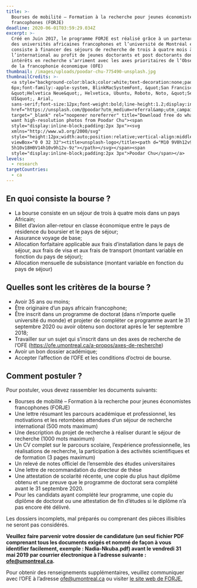 ```yaml
---
title: >-
  Bourses de mobilité – Formation à la recherche pour jeunes économistes
  francophones (FORJE)
deadline: 2020-06-01T03:59:29.034Z
excerpt: >-
  Créé en Juin 2017, le programme FORJE est réalisé grâce à un partenariat avec
  des universités africaines francophones et l’université de Montréal et
  consiste à financer des séjours de recherche de trois à quatre mois à
  l’international au profit de jeunes doctorants et post doctorants dont les
  intérêts en recherche s’arriment avec les axes prioritaires de l’Observatoire
  de la francophonie économique (OFE)
thumbnail: /images/uploads/poodar-chu-775490-unsplash.jpg
thumbnailCredits: >-
  <a style="background-color:black;color:white;text-decoration:none;padding:4px
  6px;font-family:-apple-system, BlinkMacSystemFont, &quot;San Francisco&quot;,
  &quot;Helvetica Neue&quot;, Helvetica, Ubuntu, Roboto, Noto, &quot;Segoe
  UI&quot;, Arial,
  sans-serif;font-size:12px;font-weight:bold;line-height:1.2;display:inline-block;border-radius:3px"
  href="https://unsplash.com/@poodar?utm_medium=referral&amp;utm_campaign=photographer-credit&amp;utm_content=creditBadge"
  target="_blank" rel="noopener noreferrer" title="Download free do whatever you
  want high-resolution photos from Poodar Chu"><span
  style="display:inline-block;padding:2px 3px"><svg
  xmlns="http://www.w3.org/2000/svg"
  style="height:12px;width:auto;position:relative;vertical-align:middle;top:-2px;fill:white"
  viewBox="0 0 32 32"><title>unsplash-logo</title><path d="M10 9V0h12v9H10zm12
  5h10v18H0V14h10v9h12v-9z"></path></svg></span><span
  style="display:inline-block;padding:2px 3px">Poodar Chu</span></a>
levels:
  - research
targetCountries:
  - ca
---
```

## En quoi consiste la bourse ?

* La bourse consiste en un séjour de trois à quatre mois dans un pays Africain;
* Billet d’avion aller-retour en classe économique entre le pays de résidence du boursier et le pays de séjour;
* Assurance voyage de base;
* Allocation forfaitaire applicable aux frais d’installation dans le pays de séjour, aux frais de visa et aux frais de transport (montant variable en fonction du pays de séjour);
* Allocation mensuelle de subsistance (montant variable en fonction du pays de séjour)

## Quelles sont les critères de la bourse ?

* Avoir 35 ans ou moins;
* Être originaire d’un pays africain francophone;
* Être inscrit dans un programme de doctorat (dans n’importe quelle université du monde) et projeter de compléter ce programme avant le 31 septembre 2020 ou avoir obtenu son doctorat après le 1er septembre 2018;
* Travailler sur un sujet qui s’inscrit dans un des axes de recherche de l’OFE (<a href="https://ofe.umontreal.ca/a-propos/axes-de-recherche" target="_blank" rel="noreferrer noopener">https://ofe.umontreal.ca/a-propos/axes-de-recherche</a>)
* Avoir un bon dossier académique;
* Accepter l’affection de l’OFE et les conditions d’octroi de bourse.

## Comment postuler ?

Pour postuler, vous devez rassembler les documents suivants:

* Bourses de mobilité – Formation à la recherche pour jeunes économistes francophones (FORJE) 
* Une lettre résumant les parcours académique et professionnel, les motivations et les retombées attendues d’un séjour de recherche international (500 mots maximum)
* Une description du projet de recherche à réaliser durant le séjour de recherche (1000 mots maximum)
* Un CV complet sur le parcours scolaire, l’expérience professionnelle, les réalisations de recherche, la participation à des activités scientifiques et de formation (3 pages maximum)
* Un relevé de notes officiel de l’ensemble des études universitaires
* Une lettre de recommandation du directeur de thèse
* Une attestation de scolarité récente, une copie du plus haut diplôme obtenu et une preuve que le programme de doctorat sera complété avant le 31 septembre 2020.
* Pour les candidats ayant complété leur programme, une copie du diplôme de doctorat ou une attestation de fin d’études si le diplôme n’a pas encore été délivré.

Les dossiers incomplets, mal préparés ou comprenant des pièces illisibles ne seront pas considérés.

**Veuillez faire parvenir votre dossier de candidature (un seul fichier PDF comprenant tous les documents exigés et nommé de façon à vous identifier facilement, exemple : Nadia-Nkuba.pdf) avant le vendredi 31 mai 2019 par courrier électronique à l’adresse suivante : <a href="mailto:ofe@umontreal.ca" target="_top">ofe@umontreal.ca.</a>**

Pour obtenir des renseignements supplémentaires, veuillez communiquer avec l’OFE à l’adresse ofe@umontreal.ca ou visiter <a href="https://ofe.umontreal.ca/fileadmin/ofe/documents/Projets_de_recherche/Appel-candidatures-FORJE-2019.pdf" target="_blank" rel="noreferrer noopener">le site web de FORJE.</a>
